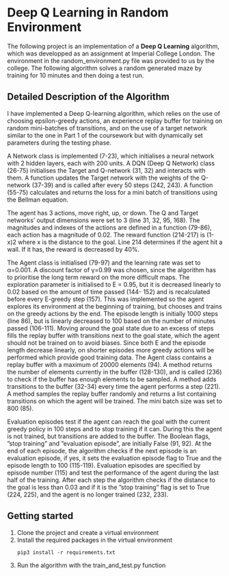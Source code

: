 # Deep Q Learning in Random Environment
The following project is an implementation of a **Deep Q Learning** algorithm, which was developped as an assignment at Imperial College London. The environment in the random_environment.py file was provided to us by the college. The following algorithm solves a random generated maze by training for 10 minutes and then doing a test run.


## Detailed Description of the Algorithm
I have implemented a Deep Q-learning algorithm, which relies on the use of choosing epsilon-greedy actions, an experience replay buffer for training on random mini-batches of transitions, and on the use of a target network similar to the one in Part 1 of the coursework but with dynamically set parameters during the testing phase.

A Network class is implemented (7-23), which initialises a neural network with 2 hidden layers, each with 200 units. A DQN (Deep Q Network) class (26-75) initialises the Target and Q-network (31, 32) and interacts with them. A function updates the Target network with the weights of the Q-network (37-39) and is called after every 50 steps (242, 243). A function (55-75) calculates and returns the loss for a mini batch of transitions using the Bellman equation.

The agent has 3 actions, move right, up, or down. The Q and Target networks’ output dimensions were set to 3 (line 31, 32, 95, 168). The magnitudes and indexes of the actions are defined in a function (79-86), each action has a magnitude of 0.02. The reward function (214-217) is (1-x)2 where x is the distance to the goal. Line 214 determines if the agent hit a wall. If it has, the reward is decreased by 40%.

The Agent class is initialised (79-97) and the learning rate was set to α=0.001. A discount factor of γ=0.99 was chosen, since the algorithm has to prioritise the long term reward on the more difficult maps. The exploration parameter is initialised to E = 0.95, but it is decreased linearly to 0.02 based on the amount of time passed (144- 152) and is recalculated before every E-greedy step (157). This was implemented so the agent explores its environment at the beginning of training, but chooses and trains on the greedy actions by the end. The episode length is initially 1000 steps (line 86), but is linearly decreased to 100 based on the number of minutes passed (106-111). Moving around the goal state due to an excess of steps fills the replay buffer with transitions next to the goal state, which the agent should not be trained on to avoid biases. Since both E and the episode length decrease linearly, on shorter episodes more greedy actions will be performed which provide good training data. The Agent class contains a replay buffer with a maximum of 20000 elements (94). A method returns the number of elements currently in the buffer (128-130), and is called (236) to check if the buffer has enough elements to be sampled. A method adds transitions to the buffer (32-34) every time the agent performs a step (221). A method samples the replay buffer randomly and returns a list containing transitions on which the agent will be trained. The mini batch size was set to 800 (85).

Evaluation episodes test if the agent can reach the goal with the current greedy policy in 100 steps and to stop training if it can. During this the  agent  is  not trained, but transitions are added to the buffer. The Boolean flags, ”stop training” and ”evaluation episode”, are initially False (91, 92). At the end of each episode, the algorithm checks if the next episode is an evaluation episode, if yes, it sets the evaluation episode flag to True and the episode length to 100 (115-119). Evaluation episodes are specified by episode number (115) and test the performance of the agent during the last half of the training. After each step the algorithm checks if the distance to the goal is less than 0.03 and if it is the ”stop training” flag is set to True (224, 225), and the agent is no longer trained (232, 233).



## Getting started
1. Clone the project and create a virtual environment
2. Install the required packages in the virtual environment
   ```
   pip3 install -r requirements.txt
   ```
3. Run the algorithm with the train_and_test.py function
